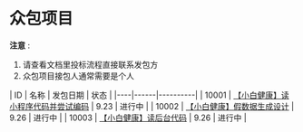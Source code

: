 # 众包项目

**注意** :

1. 请查看文档里投标流程直接联系发包方
2. 众包项目接包人通常需要是个人


| ID | 名称 | 发包日期 | 状态 |
|----|------|----------|
| 10001 | [【小白健康】读小程序代码并尝试编码](https://shimo.im/doc/uCSL9jeJapUsciA4?r=GJ1P0E) | 9.23 | 进行中 |
| 10002 | [【小白健康】假数据生成设计](https://shimo.im/doc/GH6b36P6zJQ8OPeH?r=GJ1P0E) | 9.26 | 进行中 |
| 10003 | [【小白健康】读后台代码](https://shimo.im/doc/9FDVsDfqyvIZH7S0?r=LJZED) | 9.26 | 进行中 |
